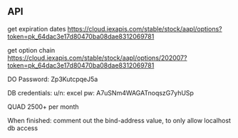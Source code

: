 ## API
get expiration dates
https://cloud.iexapis.com/stable/stock/aapl/options?token=pk_64dac3e17d80470ba08dae8312069781

get option chain
https://cloud.iexapis.com/stable/stock/aapl/options/202007?token=pk_64dac3e17d80470ba08dae8312069781


DO Password:
Zp3KutcpqeJ5a

DB credentials:
u/n: excel
pw: A7uSNm4WAGATnoqszG7yhUSp


QUAD
2500+ per month


When finished:
comment out the bind-address value, to only allow localhost db access
